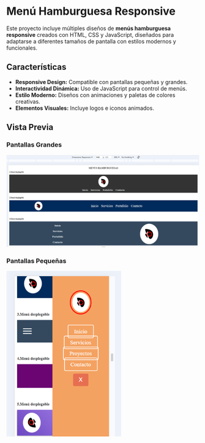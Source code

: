 # Menú Hamburguesa Responsive

Este proyecto incluye múltiples diseños de **menús hamburguesa responsive** creados con HTML, CSS y JavaScript, diseñados para adaptarse a diferentes tamaños de pantalla con estilos modernos y funcionales.

## Características

- **Responsive Design:** Compatible con pantallas pequeñas y grandes.
- **Interactividad Dinámica:** Uso de JavaScript para control de menús.
- **Estilo Moderno:** Diseños con animaciones y paletas de colores creativas.
- **Elementos Visuales:** Incluye logos e iconos animados.

## Vista Previa

### Pantallas Grandes
<img src="./imagenes/screenshot_large.png" alt="Vista en Pantallas Grandes" width="600">

### Pantallas Pequeñas
<img src="./imagenes/screenshot_small.png" alt="Vista en Pantallas Pequeñas" width="300">


